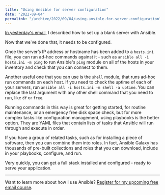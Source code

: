 ```yaml
---
title: "Using Ansible for server configuration"
date: "2022-09-04"
permalink: "/archive/2022/09/04/using-ansible-for-server-configuration"
---
```


[In yesterday's email]({{site.url}}/archives/2022/09/03/creating-infrastructure-with-ansible), I described how to set up a blank server with Ansible.

Now that we've done that, it needs to be configured.

Once the server’s IP address or hostname has been added to a `hosts.ini` file, you can run ad-hoc commands against it - such as `ansible all -i hosts.ini -m ping` to run Ansible's `ping` module on all of the hosts in your inventory and check that you can connect to them.

Another useful one that you can use is the `shell` module, that runs ad-hoc run commands on each host. If you need to check the uptime of each of your servers, run `ansible all -i hosts.ini -m shell -a uptime`. You can replace the last argument with any other shell command that you need to run, like `df` or `free`.

Running commands in this way is great for getting started, for routine maintenance, or an emergency free disk space check, but for more complex tasks like configuration management, using playbooks is the better option. They are YAML files that contain lists of tasks that Ansible will run through and execute in order.

If you have a group of related tasks, such as for installing a piece of software, then you can combine them into roles. In fact, Ansible Galaxy has thousands of pre-built collections and roles that you can download, include in your playbooks, configure, and run.

Very quickly, you can get a full stack installed and configured - ready to serve your application.

---

Want to learn more about how I use Ansible? [Register for my upcoming free email course]({{site.url}}/ansible-course).
